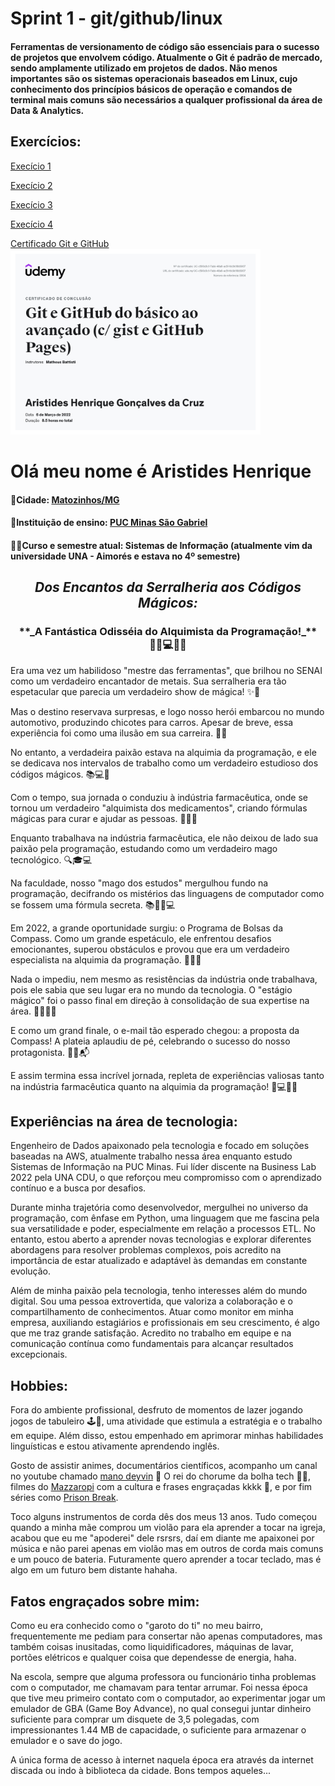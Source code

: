 # Sprint 1 - git/github/linux

#### Ferramentas de versionamento de código são essenciais para o sucesso de projetos que envolvem código. Atualmente o Git é padrão de mercado, sendo amplamente utilizado em projetos de dados. Não menos importantes são os sistemas operacionais baseados em Linux, cujo conhecimento dos princípios básicos de operação e comandos de terminal mais comuns são necessários a qualquer profissional da área de Data & Analytics.

## Exercícios:

[Execício 1](./exercicios/ex_1.md)

[Execício 2](./exercicios/ex_1.md)

[Execício 3](./exercicios/ex_1.md)

[Execício 4](./exercicios/ex_1.md)


[Certificado Git e GitHub](./certificados/git_github.jpg)<br>
<img src="./certificados/git_github.jpg" width="400">

# Olá meu nome é Aristides Henrique

#### 🏡Cidade: [Matozinhos/MG](https://www.google.com.br/maps/place/Matozinhos,+MG,+35720-000/@-19.565346,-44.0787083,14z/data=!4m16!1m9!3m8!1s0xa66723aaf221c1:0x353133ecd20eaa0d!2sMatozinhos,+MG,+35720-000!3b1!8m2!3d-19.565346!4d-44.0787083!10e5!16s%2Fg%2F11bxg16tkc!3m5!1s0xa66723aaf221c1:0x353133ecd20eaa0d!8m2!3d-19.565346!4d-44.0787083!16s%2Fg%2F11bxg16tkc?entry=ttu)
#### 🏫Instituição de ensino: [PUC Minas São Gabriel](https://www.pucminas.br/unidade/sao-gabriel/Paginas/default.aspx)
#### 👨‍🎓Curso e semestre atual: Sistemas de Informação (atualmente vim da universidade UNA - Aimorés e estava no 4º semestre)

## <p align="center">_Dos Encantos da Serralheria aos Códigos Mágicos:_</p>
 <h3 align="center">**_A Fantástica Odisséia do Alquimista da Programação!_**<br>🧰🚗💻🔮💊</h3>

Era uma vez um habilidoso "mestre das ferramentas", que brilhou no SENAI como um verdadeiro encantador de metais. Sua serralheria era tão espetacular que parecia um verdadeiro show de mágica! ✨💪

Mas o destino reservava surpresas, e logo nosso herói embarcou no mundo automotivo, produzindo chicotes para carros. Apesar de breve, essa experiência foi como uma ilusão em sua carreira. 🚙🎩

No entanto, a verdadeira paixão estava na alquimia da programação, e ele se dedicava nos intervalos de trabalho como um verdadeiro estudioso dos códigos mágicos. 📚💻🎯

Com o tempo, sua jornada o conduziu à indústria farmacêutica, onde se tornou um verdadeiro "alquimista dos medicamentos", criando fórmulas mágicas para curar e ajudar as pessoas. 💊🔬🔮

Enquanto trabalhava na indústria farmacêutica, ele não deixou de lado sua paixão pela programação, estudando como um verdadeiro mago tecnológico. 🔍🎓💻

Na faculdade, nosso "mago dos estudos" mergulhou fundo na programação, decifrando os mistérios das linguagens de computador como se fossem uma fórmula secreta. 📚🧙‍♂️💻

Em 2022, a grande oportunidade surgiu: o Programa de Bolsas da Compass. Como um grande espetáculo, ele enfrentou desafios emocionantes, superou obstáculos e provou que era um verdadeiro especialista na alquimia da programação. 🌟🚀🔑

Nada o impediu, nem mesmo as resistências da indústria onde trabalhava, pois ele sabia que seu lugar era no mundo da tecnologia. O "estágio mágico" foi o passo final em direção à consolidação de sua expertise na área. 🧙‍♂️💼🔥

E como um grand finale, o e-mail tão esperado chegou: a proposta da Compass! A plateia aplaudiu de pé, celebrando o sucesso do nosso protagonista. 🎉🙌📬

E assim termina essa incrível jornada, repleta de experiências valiosas tanto na indústria farmacêutica quanto na alquimia da programação! 🎉💻🔮💊

## Experiências na área de tecnologia:

Engenheiro de Dados apaixonado pela tecnologia e focado em soluções baseadas na AWS, atualmente trabalho nessa área enquanto estudo Sistemas de Informação na PUC Minas. Fui líder discente na Business Lab 2022 pela UNA CDU, o que reforçou meu compromisso com o aprendizado contínuo e a busca por desafios.

Durante minha trajetória como desenvolvedor, mergulhei no universo da programação, com ênfase em Python, uma linguagem que me fascina pela sua versatilidade e poder, especialmente em relação a processos ETL. No entanto, estou aberto a aprender novas tecnologias e explorar diferentes abordagens para resolver problemas complexos, pois acredito na importância de estar atualizado e adaptável às demandas em constante evolução.

Além de minha paixão pela tecnologia, tenho interesses além do mundo digital. Sou uma pessoa extrovertida, que valoriza a colaboração e o compartilhamento de conhecimentos. Atuar como monitor em minha empresa, auxiliando estagiários e profissionais em seu crescimento, é algo que me traz grande satisfação. Acredito no trabalho em equipe e na comunicação contínua como fundamentais para alcançar resultados excepcionais.


## Hobbies:

Fora do ambiente profissional, desfruto de momentos de lazer jogando jogos de tabuleiro 🕹️🧩, uma atividade que estimula a estratégia e o trabalho em equipe. Além disso, estou empenhado em aprimorar minhas habilidades linguísticas e estou ativamente aprendendo inglês.

Gosto de assistir animes, documentários científicos, acompanho um canal no youtube chamado [mano deyvin](https://www.youtube.com/@manodeyvin) 👑 O rei do chorume da bolha tech 🤣🤣, filmes do [Mazzaropi](https://pt.wikipedia.org/wiki/Am%C3%A1cio_Mazzaropi) com a cultura e frases engraçadas kkkk 🤣, e por fim séries como [Prison Break](https://www.primevideo.com/detail/amzn1.dv.gti.74b32d48-e785-caa6-44b8-aeb55043150b?ref_=dvm_pds_tit_br_dc_s_g_mkw_sc2wmAzbM-dc_pcrid_607089033054&mrntrk=slid__pgrid_124213213644_pgeo_9074167_x__adext__ptid_kwd-971285368&gclid=Cj0KCQjw2eilBhCCARIsAG0Pf8sPUmq6Lunm1U-TC1ftsYV0S5m0YvO12s19iWC970VZLWP-pInqDAsaAsnHEALw_wcB).

Toco alguns instrumentos de corda dês dos meus 13 anos. Tudo começou quando a minha mãe comprou um violão para ela aprender a tocar na igreja, acabou que eu me "apoderei" dele rsrsrs, daí em diante me apaixonei por música e não parei apenas em violão mas em outros de corda mais comuns e um pouco de bateria. Futuramente quero aprender a tocar teclado, mas é algo em um futuro bem distante hahaha.

## Fatos engraçados sobre mim:

Como eu era conhecido como o "garoto do ti" no meu bairro, frequentemente me pediam para consertar não apenas computadores, mas também coisas inusitadas, como liquidificadores, máquinas de lavar, portões elétricos e qualquer coisa que dependesse de energia, haha.

Na escola, sempre que alguma professora ou funcionário tinha problemas com o computador, me chamavam para tentar arrumar. Foi nessa época que tive meu primeiro contato com o computador, ao experimentar jogar um emulador de GBA (Game Boy Advance), no qual consegui juntar dinheiro suficiente para comprar um disquete de 3,5 polegadas, com impressionantes 1.44 MB de capacidade, o suficiente para armazenar o emulador e o save do jogo.

A única forma de acesso à internet naquela época era através da internet discada ou indo à biblioteca da cidade. Bons tempos aqueles...